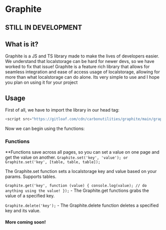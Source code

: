 # Graphite
## STILL IN DEVELOPMENT
## What is it?
Graphite is a JS and TS library made to make the lives of developers easier. We understand that localstorage can be hard for newer devs, so we have worked to fix that issue! Graphite is a feature rich library that allows for seamless integration and ease of access usage of localstorage, allowing for more than what localstorage can do alone. Its very simple to use and I hope you plan on using it for your project

## Usage
First of all, we have to import the library in our head tag:
```js
<script src="https://gitloaf.com/cdn/carbonutilities/graphite/main/graphite.js"></script>
```
Now we can begin using the functions:
### Functions
**Functions save across all pages, so you can set a value on one page and get the value on another.
`Graphite.set('key', 'value'); or Graphite.set('key', [table, table, table]);`

The Graphite.set function sets a localstorage key and value based on your params. Supports tables.

`Graphite.get('key', function (value) {
        console.log(value); // do anything using the value!
      });` - The Graphite.get functions grabs the value of a specified key.

`Graphite.delete('key');` - The Graphite.delete function deletes a specified key and its value.


#### More coming soon!
